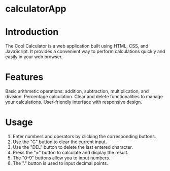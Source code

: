 # calculatorApp

# Introduction
The Cool Calculator is a web application built using HTML, CSS, and JavaScript. It provides a convenient way to perform calculations quickly and easily in your web browser.

# Features
 Basic arithmetic operations: addition, subtraction, multiplication, and division.
 Percentage calculation.
 Clear and delete functionalities to manage your calculations.
 User-friendly interface with responsive design.

# Usage
1. Enter numbers and operators by clicking the corresponding buttons.
2. Use the "C" button to clear the current input.
3. Use the "DEL" button to delete the last entered character.
4. Press the "=" button to calculate and display the result.
5. The "0-9" buttons allow you to input numbers.
6. The "." button is used to input decimal points.
